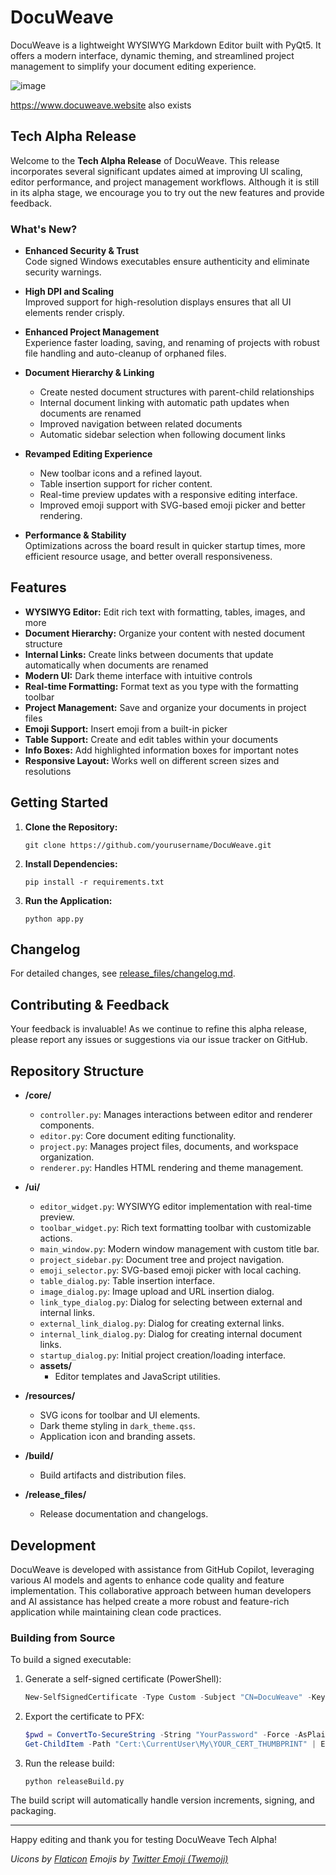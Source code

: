 # DocuWeave

DocuWeave is a lightweight WYSIWYG Markdown Editor built with PyQt5. It offers a modern interface, dynamic theming, and streamlined project management to simplify your document editing experience.

![image](https://github.com/user-attachments/assets/ff0d8af5-ee8a-4c5d-bbb0-719cf93d7725)

https://www.docuweave.website also exists

## Tech Alpha Release

Welcome to the **Tech Alpha Release** of DocuWeave. This release incorporates several significant updates aimed at improving UI scaling, editor performance, and project management workflows. Although it is still in its alpha stage, we encourage you to try out the new features and provide feedback.

### What's New?

- **Enhanced Security & Trust**  
  Code signed Windows executables ensure authenticity and eliminate security warnings.

- **High DPI and Scaling**  
  Improved support for high-resolution displays ensures that all UI elements render crisply.

- **Enhanced Project Management**  
  Experience faster loading, saving, and renaming of projects with robust file handling and auto-cleanup of orphaned files.

- **Document Hierarchy & Linking**  
  - Create nested document structures with parent-child relationships
  - Internal document linking with automatic path updates when documents are renamed
  - Improved navigation between related documents
  - Automatic sidebar selection when following document links

- **Revamped Editing Experience**  
  - New toolbar icons and a refined layout.
  - Table insertion support for richer content.
  - Real-time preview updates with a responsive editing interface.
  - Improved emoji support with SVG-based emoji picker and better rendering.

- **Performance & Stability**  
  Optimizations across the board result in quicker startup times, more efficient resource usage, and better overall responsiveness.

## Features

- **WYSIWYG Editor:** Edit rich text with formatting, tables, images, and more
- **Document Hierarchy:** Organize your content with nested document structure
- **Internal Links:** Create links between documents that update automatically when documents are renamed
- **Modern UI:** Dark theme interface with intuitive controls
- **Real-time Formatting:** Format text as you type with the formatting toolbar
- **Project Management:** Save and organize your documents in project files
- **Emoji Support:** Insert emoji from a built-in picker
- **Table Support:** Create and edit tables within your documents
- **Info Boxes:** Add highlighted information boxes for important notes
- **Responsive Layout:** Works well on different screen sizes and resolutions

## Getting Started

1. **Clone the Repository:**
   ```
   git clone https://github.com/yourusername/DocuWeave.git
   ```
2. **Install Dependencies:**
   ```
   pip install -r requirements.txt
   ```
3. **Run the Application:**
   ```
   python app.py
   ```

## Changelog

For detailed changes, see [release_files/changelog.md](release_files/changelog.md).

## Contributing & Feedback

Your feedback is invaluable! As we continue to refine this alpha release, please report any issues or suggestions via our issue tracker on GitHub.

## Repository Structure

- **/core/**
  - `controller.py`: Manages interactions between editor and renderer components.
  - `editor.py`: Core document editing functionality.
  - `project.py`: Manages project files, documents, and workspace organization.
  - `renderer.py`: Handles HTML rendering and theme management.

- **/ui/**
  - `editor_widget.py`: WYSIWYG editor implementation with real-time preview.
  - `toolbar_widget.py`: Rich text formatting toolbar with customizable actions.
  - `main_window.py`: Modern window management with custom title bar.
  - `project_sidebar.py`: Document tree and project navigation.
  - `emoji_selector.py`: SVG-based emoji picker with local caching.
  - `table_dialog.py`: Table insertion interface.
  - `image_dialog.py`: Image upload and URL insertion dialog.
  - `link_type_dialog.py`: Dialog for selecting between external and internal links.
  - `external_link_dialog.py`: Dialog for creating external links.
  - `internal_link_dialog.py`: Dialog for creating internal document links.
  - `startup_dialog.py`: Initial project creation/loading interface.
  - **assets/**
    - Editor templates and JavaScript utilities.

- **/resources/**
  - SVG icons for toolbar and UI elements.
  - Dark theme styling in `dark_theme.qss`.
  - Application icon and branding assets.

- **/build/**
  - Build artifacts and distribution files.

- **/release_files/**
  - Release documentation and changelogs.

## Development

DocuWeave is developed with assistance from GitHub Copilot, leveraging various AI models and agents to enhance code quality and feature implementation. This collaborative approach between human developers and AI assistance has helped create a more robust and feature-rich application while maintaining clean code practices.

### Building from Source

To build a signed executable:

1. Generate a self-signed certificate (PowerShell):
   ```powershell
   New-SelfSignedCertificate -Type Custom -Subject "CN=DocuWeave" -KeyUsage DigitalSignature -FriendlyName "DocuWeave" -CertStoreLocation "Cert:\CurrentUser\My" -TextExtension @("2.5.29.37={text}1.3.6.1.5.5.7.3.3", "2.5.29.19={text}")
   ```

2. Export the certificate to PFX:
   ```powershell
   $pwd = ConvertTo-SecureString -String "YourPassword" -Force -AsPlainText
   Get-ChildItem -Path "Cert:\CurrentUser\My\YOUR_CERT_THUMBPRINT" | Export-PfxCertificate -FilePath DocuWeave.pfx -Password $pwd
   ```

3. Run the release build:
   ```
   python releaseBuild.py
   ```

The build script will automatically handle version increments, signing, and packaging.

---

Happy editing and thank you for testing DocuWeave Tech Alpha!

*Uicons by [Flaticon](https://www.flaticon.com/uicons)*
*Emojis by [Twitter Emoji (Twemoji)](https://github.com/twitter/twemoji)*
